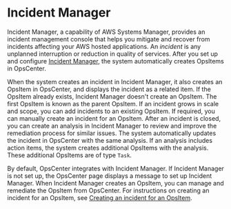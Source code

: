 # Incident Manager<a name="OpsCenter-about-incident-manager"></a>

Incident Manager, a capability of AWS Systems Manager, provides an incident management console that helps you mitigate and recover from incidents affecting your AWS hosted applications\. An *incident* is any unplanned interruption or reduction in quality of services\. After you set up and configure [Incident Manager](https://docs.aws.amazon.com/latest/userguide/what-is-incident-manager.html), the system automatically creates OpsItems in OpsCenter\. 

When the system creates an incident in Incident Manager, it also creates an OpsItem in OpsCenter, and displays the incident as a related item\. If the OpsItem already exists, Incident Manager doesn't create an OpsItem\. The first OpsItem is known as the parent OpsItem\. If an incident grows in scale and scope, you can add incidents to an existing OpsItem\. If required, you can manually create an incident for an OpsItem\. After an incident is closed, you can create an analysis in Incident Manager to review and improve the remediation process for similar issues\. The system automatically updates the incident in OpsCenter with the same analysis\. If an analysis includes action items, the system creates additional OpsItems with the analysis\. These additional OpsItems are of type `Task`\. 

By default, OpsCenter integrates with Incident Manager\. If Incident Manager is not set up, the OpsCenter page displays a message to set up Incident Manager\. When Incident Manager creates an OpsItem, you can manage and remediate the OpsItem from OpsCenter\. For instructions on creating an incident for an OpsItem, see [Creating an incident for an OpsItem](OpsCenter-working-with-OpsItems-create-an-incident.md)\. 